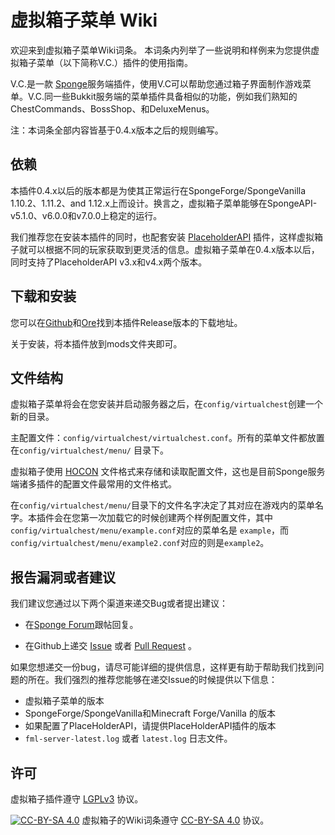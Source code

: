 # 虚拟箱子菜单 Wiki

欢迎来到虚拟箱子菜单Wiki词条。 本词条内列举了一些说明和样例来为您提供虚拟箱子菜单（以下简称V.C.）插件的使用指南。

V.C.是一款 [Sponge](https://www.spongepowered.org/)服务端插件，使用V.C可以帮助您通过箱子界面制作游戏菜单。V.C.同一些Bukkit服务端的菜单插件具备相似的功能，例如我们熟知的ChestCommands、BossShop、和DeluxeMenus。

注：本词条全部内容皆基于0.4.x版本之后的规则编写。

## 依赖

本插件0.4.x以后的版本都是为使其正常运行在SpongeForge/SpongeVanilla 1.10.2、1.11.2、and 1.12.x上而设计。换言之，虚拟箱子菜单能够在SpongeAPI-v5.1.0、v6.0.0和v7.0.0上稳定的运行。

我们推荐您在安装本插件的同时，也配套安装 [PlaceholderAPI](https://ore.spongepowered.org/rojo8399/PlaceholderAPI) 插件，这样虚拟箱子就可以根据不同的玩家获取到更灵活的信息。虚拟箱子菜单在0.4.x版本以后，同时支持了PlaceholderAPI v3.x和v4.x两个版本。

## 下载和安装

您可以在[Github](https://github.com/ustc-zzzz/VirtualChest/releases)和[Ore](https://ore.spongepowered.org/zzzz/VirtualChest)找到本插件Release版本的下载地址。

关于安装，将本插件放到mods文件夹即可。

## 文件结构

虚拟箱子菜单将会在您安装并启动服务器之后，在`config/virtualchest`创建一个新的目录。

主配置文件：`config/virtualchest/virtualchest.conf`。所有的菜单文件都放置在`config/virtualchest/menu/` 目录下。

虚拟箱子使用 [HOCON](https://github.com/typesafehub/config/blob/master/HOCON.md) 文件格式来存储和读取配置文件，这也是目前Sponge服务端诸多插件的配置文件最常用的文件格式。

在`config/virtualchest/menu/`目录下的文件名字决定了其对应在游戏内的菜单名字。本插件会在您第一次加载它的时候创建两个样例配置文件，其中`config/virtualchest/menu/example.conf`对应的菜单名是 `example`，而`config/virtualchest/menu/example2.conf`对应的则是`example2`。

## 报告漏洞或者建议

我们建议您通过以下两个渠道来递交Bug或者提出建议：

* 在[Sponge Forum](https://forums.spongepowered.org/t/virtualchest/17917)跟帖回复。

* 在Github上递交 [Issue](https://github.com/ustc-zzzz/VirtualChest/issues) 或者 [Pull Request](https://github.com/ustc-zzzz/VirtualChest/pulls) 。

如果您想递交一份bug，请尽可能详细的提供信息，这样更有助于帮助我们找到问题的所在。我们强烈的推荐您能够在递交Issue的时候提供以下信息：

* 虚拟箱子菜单的版本
* SpongeForge/SpongeVanilla和Minecraft Forge/Vanilla 的版本
* 如果配置了PlaceHolderAPI，请提供PlaceHolderAPI插件的版本
*  `fml-server-latest.log` 或者 `latest.log` 日志文件。

## 许可

虚拟箱子插件遵守 [LGPLv3](https://github.com/ustc-zzzz/VirtualChest/blob/master/LICENSE) 协议。

[![CC-BY-SA 4.0](https://i.creativecommons.org/l/by-sa/4.0/88x31.png)](http://creativecommons.org/licenses/by-sa/4.0/)
虚拟箱子的Wiki词条遵守 [CC-BY-SA 4.0](http://creativecommons.org/licenses/by-sa/4.0/) 协议。
